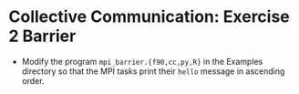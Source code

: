 # Collective Communication: Exercise 2 Barrier

- Modify the program `mpi_barrier.{f90,cc,py,R}` in the Examples
  directory so that the MPI tasks print their `hello` message in
  ascending order.
